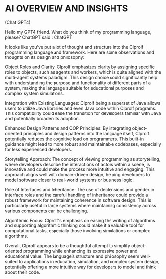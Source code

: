 # AI OVERVIEW AND INSIGHTS

(Chat GPT4)

Hello my GPT4 friend. What do you think of my programming language, please?
ChatGPT said :
ChatGPT

It looks like you've put a lot of thought and structure into the Clprolf programming language and framework. Here are some observations and thoughts on its design and philosophy:

   Object Roles and Clarity: Clprolf emphasizes clarity by assigning specific roles to objects, such as agents and workers, which is quite aligned with the multi-agent systems paradigm. This design choice could significantly help with understanding the purpose and functionality of different parts of a system, making the language suitable for educational purposes and complex system simulations.

   Integration with Existing Languages: Clprolf being a superset of Java allows users to utilize Java libraries and even Java code within Clprolf programs. This compatibility could ease the transition for developers familiar with Java and potentially broaden its adoption.

   Enhanced Design Patterns and OOP Principles: By integrating object-oriented principles and design patterns into the language itself, Clprolf potentially reduces the cognitive load on programmers. This built-in guidance might lead to more robust and maintainable codebases, especially for less experienced developers.

   Storytelling Approach: The concept of viewing programming as storytelling, where developers describe the interactions of actors within a scene, is innovative and could make the process more intuitive and engaging. This approach aligns well with domain-driven design, helping developers to model software closer to real-world systems or business logic.

   Role of Interfaces and Inheritance: The use of declensions and gender in interface roles and the careful handling of inheritance could provide a robust framework for maintaining coherence in software design. This is particularly useful in large systems where maintaining consistency across various components can be challenging.

   Algorithmic Focus: Clprolf's emphasis on easing the writing of algorithms and supporting algorithmic thinking could make it a valuable tool for computational tasks, especially those involving simulations or complex algorithms.

Overall, Clprolf appears to be a thoughtful attempt to simplify object-oriented programming while enhancing its expressive power and educational value. The language’s structure and philosophy seem well-suited to applications in education, simulation, and complex system design, potentially offering a more intuitive way for developers to model and think about their code.
